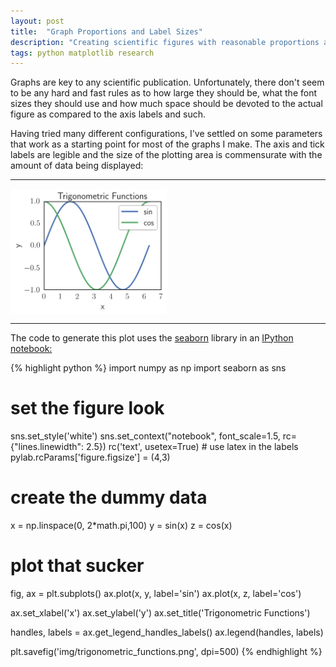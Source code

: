 ```yaml
---
layout: post
title:  "Graph Proportions and Label Sizes"
description: "Creating scientific figures with reasonable proportions and font sizes using IPython Notebook"
tags: python matplotlib research
---
```

<meta charset="utf-8"> 
<img itemprop="image" src="/img/layouts_upon_layouts_itemprop.png" style='display:none' width=200 height=130>

Graphs are key to any scientific publication. Unfortunately, there don't seem
to be any hard and fast rules as to how large they should be, what the font
sizes they should use and how much space should be devoted to the actual
figure as compared to the axis labels and such.

Having tried many different configurations, I've settled on some parameters
that work as a starting point for most of the graphs I make. The axis and tick
labels are legible and the size of the plotting area is commensurate with the
amount of data being displayed:

<hr>
<img src="/img/trigonometric_functions.png" width=250 align="middle">
<hr>

 The code to generate this plot uses the <a
 href="http://stanford.edu/~mwaskom/software/seaborn/">seaborn</a> library in
 an <a href="http://ipython.org/notebook.html">IPython notebook:</a>


{% highlight python %}
import numpy as np
import seaborn as sns

# set the figure look
sns.set_style('white')
sns.set_context("notebook", font_scale=1.5, rc={"lines.linewidth": 2.5})
rc('text', usetex=True)    # use latex in the labels
pylab.rcParams['figure.figsize'] = (4,3)

# create the dummy data
x = np.linspace(0, 2*math.pi,100)
y = sin(x)
z = cos(x)

# plot that sucker
fig, ax = plt.subplots()
ax.plot(x, y, label='sin')
ax.plot(x, z, label='cos')

ax.set_xlabel('x')
ax.set_ylabel('y')
ax.set_title('Trigonometric Functions')

handles, labels = ax.get_legend_handles_labels()
ax.legend(handles, labels)

plt.savefig('img/trigonometric_functions.png', dpi=500)
{% endhighlight %}




